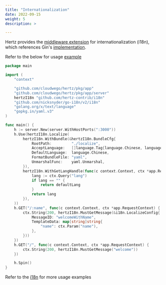 ```yaml
---
title: "Internationalization"
date: 2022-09-15
weight: 5
description: >

---
```


Hertz provides the [middleware extension](https://github.com/hertz-contrib/i18n) for internationalization (i18n), which references Gin's [implementation](https://github.com/gin-contrib/i18n).

Refer to the below for usage [example](https://github.com/hertz-contrib/i18n/tree/main/example)

```go
package main

import (
	"context"

	"github.com/cloudwego/hertz/pkg/app"
	"github.com/cloudwego/hertz/pkg/app/server"
	hertzI18n "github.com/hertz-contrib/i18n"
	"github.com/nicksnyder/go-i18n/v2/i18n"
	"golang.org/x/text/language"
	"gopkg.in/yaml.v3"
)

func main() {
	h := server.New(server.WithHostPorts(":3000"))
	h.Use(hertzI18n.Localize(
		hertzI18n.WithBundle(&hertzI18n.BundleCfg{
			RootPath:         "./localize",
			AcceptLanguage:   []language.Tag{language.Chinese, language.English},
			DefaultLanguage:  language.Chinese,
			FormatBundleFile: "yaml",
			UnmarshalFunc:    yaml.Unmarshal,
		}),
		hertzI18n.WithGetLangHandle(func(c context.Context, ctx *app.RequestContext, defaultLang string) string {
			lang := ctx.Query("lang")
			if lang == "" {
				return defaultLang
			}
			return lang
		}),
	))
	h.GET("/:name", func(c context.Context, ctx *app.RequestContext) {
		ctx.String(200, hertzI18n.MustGetMessage(&i18n.LocalizeConfig{
			MessageID: "welcomeWithName",
			TemplateData: map[string]string{
				"name": ctx.Param("name"),
			},
		}))
	})
	h.GET("/", func(c context.Context, ctx *app.RequestContext) {
		ctx.String(200, hertzI18n.MustGetMessage("welcome"))
	})

	h.Spin()
}
```

Refer to the [i18n](https://github.com/hertz-contrib/i18n/) for more usage examples
